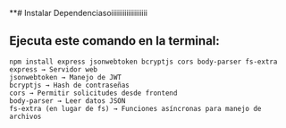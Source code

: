 \*\*# Instalar Dependenciasoiiiiiiiiiiiiiiiiiii

## Ejecuta este comando en la terminal:

    npm install express jsonwebtoken bcryptjs cors body-parser fs-extra
    express → Servidor web
    jsonwebtoken → Manejo de JWT
    bcryptjs → Hash de contraseñas
    cors → Permitir solicitudes desde frontend
    body-parser → Leer datos JSON
    fs-extra (en lugar de fs) → Funciones asíncronas para manejo de archivos
